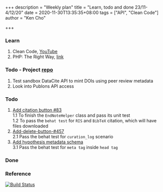 +++
description = "Weekly plan"
title = "Learn, todo and done 23/11-4/12/20"
date = 2020-11-30T13:35:35+08:00
tags = ["API", "Clean Code"]
author = "Ken Cho"

+++  
### Learn
1. Clean Code, [YouTube](https://www.youtube.com/watch?v=7EmboKQH8lM)  
2. PHP: The Right Way, [link](https://phptherightway.com/)  

### Todo - Project [repo](https://github.com/kencho51/mint_doi)
1. Test sandbox DataCite API to mint DOIs using peer review metadata  
2. Look into Publons API access  

### Todo
1. [Add citation button #83](https://github.com/gigascience/gigadb-website/pull/521)  
    1.1 To finish the `EndNoteHelper` class and pass its unit test  
    1.2 To pass the `behat test` for `RIS` and `BibTeX` citation, which will have files downloaded  
2. [Add-delete-button-#457](https://github.com/gigascience/gigadb-website/pull/503)  
    2.1 Pass the behat test for `curation_log` scenario  
3. [Add hypothesis metadata schema](https://github.com/gigascience/gigadb-website/pull/516)  
    3.1 Pass the behat test for `meta tag` inside `head tag`  

### Done


### Reference


[![Build Status](https://travis-ci.org/kencho51/gigathing.svg?branch=master)](https://travis-ci.org/kencho51/gigathing)


